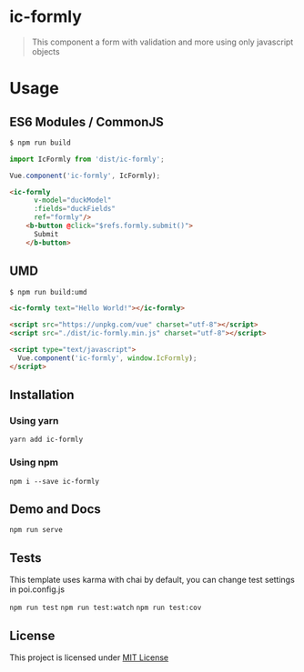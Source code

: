 # ic-formly

> This component a form with validation and more using only javascript objects


# Usage

## ES6 Modules / CommonJS

```bash
$ npm run build
```

```js
import IcFormly from 'dist/ic-formly';

Vue.component('ic-formly', IcFormly);
```

```html
<ic-formly
      v-model="duckModel"
      :fields="duckFields"
      ref="formly"/>
    <b-button @click="$refs.formly.submit()">
      Submit
    </b-button>
```

## UMD

```bash
$ npm run build:umd
```

```html
<ic-formly text="Hello World!"></ic-formly>

<script src="https://unpkg.com/vue" charset="utf-8"></script>
<script src="./dist/ic-formly.min.js" charset="utf-8"></script>

<script type="text/javascript">
  Vue.component('ic-formly', window.IcFormly);
</script>
```

## Installation

### Using yarn

`yarn add ic-formly`

### Using npm

`npm i --save ic-formly`

## Demo and Docs

`npm run serve`

## Tests

This template uses karma with chai by default, you can change test settings in poi.config.js

`npm run test`
`npm run test:watch`
`npm run test:cov`

## License

This project is licensed under [MIT License](http://en.wikipedia.org/wiki/MIT_License)
